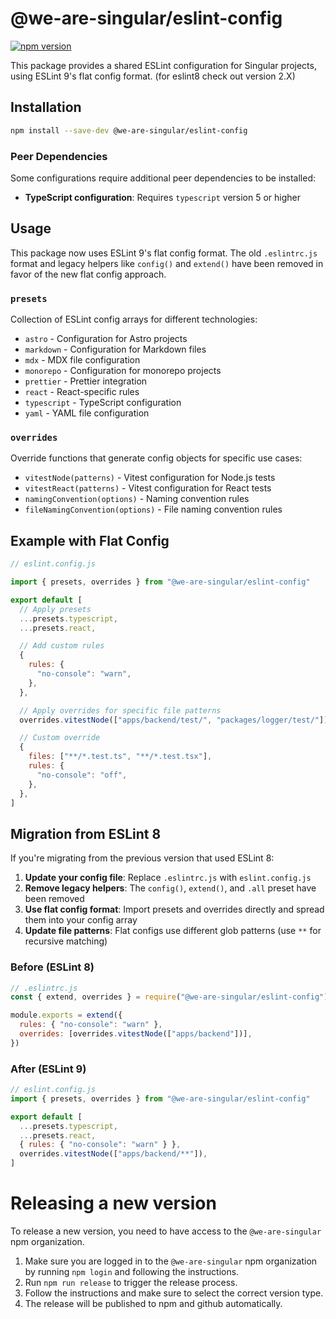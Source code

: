 # @we-are-singular/eslint-config

[![npm version](https://badge.fury.io/js/%40we-are-singular%2Feslint-config.svg)](https://badge.fury.io/js/%40we-are-singular%2Feslint-config)

This package provides a shared ESLint configuration for Singular projects, using ESLint 9's flat config format. (for eslint8 check out version 2.X)

## Installation

```bash
npm install --save-dev @we-are-singular/eslint-config
```

### Peer Dependencies

Some configurations require additional peer dependencies to be installed:

- **TypeScript configuration**: Requires `typescript` version 5 or higher

## Usage

This package now uses ESLint 9's flat config format. The old `.eslintrc.js` format and legacy helpers like `config()` and `extend()` have been removed in favor of the new flat config approach.

### `presets`

Collection of ESLint config arrays for different technologies:

- `astro` - Configuration for Astro projects
- `markdown` - Configuration for Markdown files
- `mdx` - MDX file configuration
- `monorepo` - Configuration for monorepo projects
- `prettier` - Prettier integration
- `react` - React-specific rules
- `typescript` - TypeScript configuration
- `yaml` - YAML file configuration

### `overrides`

Override functions that generate config objects for specific use cases:

- `vitestNode(patterns)` - Vitest configuration for Node.js tests
- `vitestReact(patterns)` - Vitest configuration for React tests
- `namingConvention(options)` - Naming convention rules
- `fileNamingConvention(options)` - File naming convention rules

## Example with Flat Config

```javascript
// eslint.config.js

import { presets, overrides } from "@we-are-singular/eslint-config"

export default [
  // Apply presets
  ...presets.typescript,
  ...presets.react,

  // Add custom rules
  {
    rules: {
      "no-console": "warn",
    },
  },

  // Apply overrides for specific file patterns
  overrides.vitestNode(["apps/backend/test/", "packages/logger/test/"]),

  // Custom override
  {
    files: ["**/*.test.ts", "**/*.test.tsx"],
    rules: {
      "no-console": "off",
    },
  },
]
```

## Migration from ESLint 8

If you're migrating from the previous version that used ESLint 8:

1. **Update your config file**: Replace `.eslintrc.js` with `eslint.config.js`
2. **Remove legacy helpers**: The `config()`, `extend()`, and `.all` preset have been removed
3. **Use flat config format**: Import presets and overrides directly and spread them into your config array
4. **Update file patterns**: Flat configs use different glob patterns (use `**` for recursive matching)

### Before (ESLint 8)

```javascript
// .eslintrc.js
const { extend, overrides } = require("@we-are-singular/eslint-config")

module.exports = extend({
  rules: { "no-console": "warn" },
  overrides: [overrides.vitestNode(["apps/backend"])],
})
```

### After (ESLint 9)

```javascript
// eslint.config.js
import { presets, overrides } from "@we-are-singular/eslint-config"

export default [
  ...presets.typescript,
  ...presets.react,
  { rules: { "no-console": "warn" } },
  overrides.vitestNode(["apps/backend/**"]),
]
```

# Releasing a new version

To release a new version, you need to have access to the `@we-are-singular` npm organization.

1. Make sure you are logged in to the `@we-are-singular` npm organization by running `npm login` and following the instructions.
2. Run `npm run release` to trigger the release process.
3. Follow the instructions and make sure to select the correct version type.
4. The release will be published to npm and github automatically.

